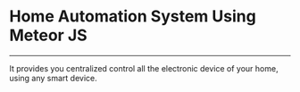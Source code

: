 Home Automation System Using Meteor JS
=============================
---
It provides you centralized control all the electronic device of your home, using any smart device.
